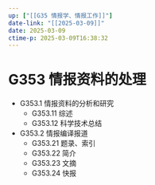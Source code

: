 ```yaml
---
up: ["[[G35 情报学、情报工作]]"]
date-link: "[[2025-03-09]]"
date: 2025-03-09
ctime-p: 2025-03-09T16:38:32
---
```


# G353 情报资料的处理

- G353.1 情报资料的分析和研究
	- G353.11 综述
	- G353.12 科学技术总结
- G353.2 情报编译报道
	- G353.21 题录、索引
	- G353.22 简介
	- G353.23 文摘
	- G353.24 快报
